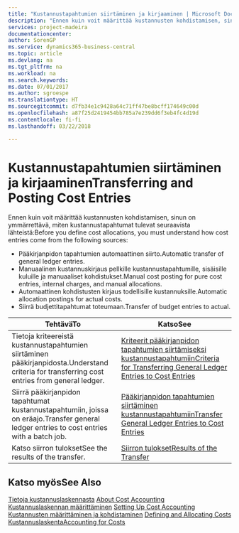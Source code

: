 ```yaml
---
title: "Kustannustapahtumien siirtäminen ja kirjaaminen | Microsoft Docs"
description: "Ennen kuin voit määrittää kustannusten kohdistamisen, sinun on ymmärrettävä, mistä kustannustapahtumat tulevat."
services: project-madeira
documentationcenter: 
author: SorenGP
ms.service: dynamics365-business-central
ms.topic: article
ms.devlang: na
ms.tgt_pltfrm: na
ms.workload: na
ms.search.keywords: 
ms.date: 07/01/2017
ms.author: sgroespe
ms.translationtype: HT
ms.sourcegitcommit: d7fb34e1c9428a64c71ff47be8bcff174649c00d
ms.openlocfilehash: a87f25d2419454bb785a7e239dd6f3eb4fc4d19d
ms.contentlocale: fi-fi
ms.lasthandoff: 03/22/2018

---
```

# <a name="transferring-and-posting-cost-entries"></a><span data-ttu-id="5acd5-103">Kustannustapahtumien siirtäminen ja kirjaaminen</span><span class="sxs-lookup"><span data-stu-id="5acd5-103">Transferring and Posting Cost Entries</span></span>
<span data-ttu-id="5acd5-104">Ennen kuin voit määrittää kustannusten kohdistamisen, sinun on ymmärrettävä, miten kustannustapahtumat tulevat seuraavista lähteistä:</span><span class="sxs-lookup"><span data-stu-id="5acd5-104">Before you define cost allocations, you must understand how cost entries come from the following sources:</span></span>  

-   <span data-ttu-id="5acd5-105">Pääkirjanpidon tapahtumien automaattinen siirto.</span><span class="sxs-lookup"><span data-stu-id="5acd5-105">Automatic transfer of general ledger entries.</span></span>  
-   <span data-ttu-id="5acd5-106">Manuaalinen kustannuskirjaus pellkille kustannustapahtumille, sisäisille kuluille ja manuaaliset kohdistukset.</span><span class="sxs-lookup"><span data-stu-id="5acd5-106">Manual cost posting for pure cost entries, internal charges, and manual allocations.</span></span>  
-   <span data-ttu-id="5acd5-107">Automaattinen kohdistusten kirjaus todellisille kustannuksille.</span><span class="sxs-lookup"><span data-stu-id="5acd5-107">Automatic allocation postings for actual costs.</span></span>  
-   <span data-ttu-id="5acd5-108">Siirrä budjettitapahtumat toteumaan.</span><span class="sxs-lookup"><span data-stu-id="5acd5-108">Transfer of budget entries to actual.</span></span>  

|<span data-ttu-id="5acd5-109">**Tehtävä**</span><span class="sxs-lookup"><span data-stu-id="5acd5-109">**To**</span></span>|<span data-ttu-id="5acd5-110">**Katso**</span><span class="sxs-lookup"><span data-stu-id="5acd5-110">**See**</span></span>|  
|------------|-------------|  
|<span data-ttu-id="5acd5-111">Tietoja kriteereistä kustannustapahtumien siirtäminen pääkirjanpidosta.</span><span class="sxs-lookup"><span data-stu-id="5acd5-111">Understand criteria for transferring cost entries from general ledger.</span></span>|[<span data-ttu-id="5acd5-112">Kriteerit pääkirjanpidon tapahtumien siirtämiseksi kustannustapahtumiin</span><span class="sxs-lookup"><span data-stu-id="5acd5-112">Criteria for Transferring General Ledger Entries to Cost Entries</span></span>](finance-criteria-for-transferring-general-ledger-entries-to-cost-entries.md)|  
|<span data-ttu-id="5acd5-113">Siirrä pääkirjanpidon tapahtumat kustannustapahtumiin, joissa on eräajo.</span><span class="sxs-lookup"><span data-stu-id="5acd5-113">Transfer general ledger entries to cost entries with a batch job.</span></span>|[<span data-ttu-id="5acd5-114">Pääkirjanpidon tapahtumien siirtäminen kustannustapahtumiin</span><span class="sxs-lookup"><span data-stu-id="5acd5-114">Transfer General Ledger Entries to Cost Entries</span></span>](finance-how-to-transfer-general-ledger-entries-to-cost-entries.md)|  
|<span data-ttu-id="5acd5-115">Katso siirron tulokset</span><span class="sxs-lookup"><span data-stu-id="5acd5-115">See the results of the transfer.</span></span>|[<span data-ttu-id="5acd5-116">Siirron tulokset</span><span class="sxs-lookup"><span data-stu-id="5acd5-116">Results of the Transfer</span></span>](finance-results-of-the-transfer.md)|  

## <a name="see-also"></a><span data-ttu-id="5acd5-117">Katso myös</span><span class="sxs-lookup"><span data-stu-id="5acd5-117">See Also</span></span>  
 <span data-ttu-id="5acd5-118">[Tietoja kustannuslaskennasta](finance-about-cost-accounting.md) </span><span class="sxs-lookup"><span data-stu-id="5acd5-118">[About Cost Accounting](finance-about-cost-accounting.md) </span></span>  
 <span data-ttu-id="5acd5-119">[Kustannuslaskennan määrittäminen](finance-set-up-cost-accounting.md) </span><span class="sxs-lookup"><span data-stu-id="5acd5-119">[Setting Up Cost Accounting](finance-set-up-cost-accounting.md) </span></span>  
 <span data-ttu-id="5acd5-120">[Kustannusten määrittäminen ja kohdistaminen](finance-define-and-allocate-costs.md) </span><span class="sxs-lookup"><span data-stu-id="5acd5-120">[Defining and Allocating Costs](finance-define-and-allocate-costs.md) </span></span>  
 [<span data-ttu-id="5acd5-121">Kustannuslaskenta</span><span class="sxs-lookup"><span data-stu-id="5acd5-121">Accounting for Costs</span></span>](finance-manage-cost-accounting.md)

